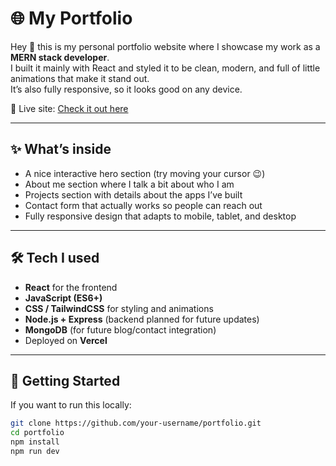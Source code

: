# 🌐 My Portfolio

Hey 👋 this is my personal portfolio website where I showcase my work as a **MERN stack developer**.  
I built it mainly with React and styled it to be clean, modern, and full of little animations that make it stand out.  
It’s also fully responsive, so it looks good on any device.

🔗 Live site: [Check it out here](https://my-portfolio-vert-six-28.vercel.app/)

---

## ✨ What’s inside
- A nice interactive hero section (try moving your cursor 😉)  
- About me section where I talk a bit about who I am  
- Projects section with details about the apps I’ve built  
- Contact form that actually works so people can reach out  
- Fully responsive design that adapts to mobile, tablet, and desktop  

---

## 🛠 Tech I used
- **React** for the frontend  
- **JavaScript (ES6+)**  
- **CSS / TailwindCSS** for styling and animations  
- **Node.js + Express** (backend planned for future updates)  
- **MongoDB** (for future blog/contact integration)  
- Deployed on **Vercel**  

---

## 🚀 Getting Started
If you want to run this locally:  

```bash
git clone https://github.com/your-username/portfolio.git
cd portfolio
npm install
npm run dev
